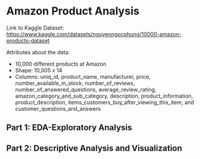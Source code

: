 # Amazon Product Analysis
Link to Kaggle Dataset: https://www.kaggle.com/datasets/nguyenngocphung/10000-amazon-products-dataset

Attributes about the data:
 - 10,000 different products at Amazon
 - Shape: 10,005 x 14
 - Columns: uniq_id, product_name, manufacturer, price, number_available_in_stock, number_of_reviews, number_of_answered_questions, average_review_rating, amazon_category_and_sub_category, description, product_information, product_description, items_customers_buy_after_viewing_this_item, and customer_questions_and_answers

## Part 1: EDA-Exploratory Analysis
## Part 2: Descriptive Analysis and Visualization
